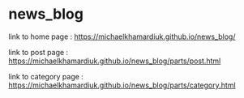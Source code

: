 # news_blog

link to home page : https://michaelkhamardiuk.github.io/news_blog/

link to post page :  https://michaelkhamardiuk.github.io/news_blog/parts/post.html

link to category page : https://michaelkhamardiuk.github.io/news_blog/parts/category.html
